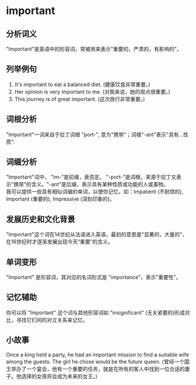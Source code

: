 # important

## 分析词义

  

"Important"是英语中的形容词，常被用来表示"重要的，严肃的，有影响的"。

  

## 列举例句

  

1.  It's important to eat a balanced diet. (健康饮食非常重要。)
2.  Her opinion is very important to me. (对我来说，她的观点很重要。)
3.  This journey is of great important. (这次旅行非常重要。)

  

## 词根分析

  

"Important"一词来自于拉丁词根 "port-", 意为"携带"；词根"-ant"表示"具有...性质".

  

## 词缀分析

  

"Important"词中， "im-"是前缀，表否定。 "-port-"是词根，来源于拉丁文表示"携带"的含义。"-ant"是后缀，表示具有某种性质或功能的人或事物。  
我可以提供一些具有相似词缀的单词，以便你记忆，如：Impatient (不耐烦的), Important (重要的), Impressive (深刻印象的)。

  

## 发展历史和文化背景

  

"Important"这个词在14世纪从法语进入英语，最初的意思是"显著的，大量的"，在16世纪时才逐渐发展出现今天“重要”的含义。

  

## 单词变形

  

"Important" 是形容词，其对应的名词形式是 "importance"，表示"重要性"。

  

## 记忆辅助

  

你可以将 "Important" 这个词与其他形容词如 "insignificant" (无关紧要的)形成对比，寻找它们间的对立关系来记忆。

  

## 小故事

  

Once a king held a party, he had an important mission to find a suitable wife among the guests. The girl he chose would be the future queen. (曾经一个国王举办了一个宴会，他有一个重要的任务，就是在所有的客人中找到一位合适的妻子。他选择的女孩将会成为未来的女王。)
